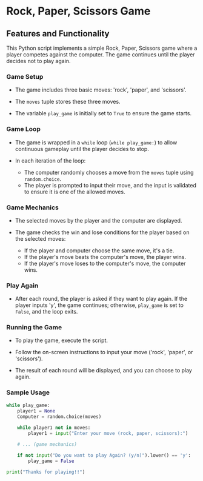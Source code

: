 # Rock, Paper, Scissors Game

## Features and Functionality

This Python script implements a simple Rock, Paper, Scissors game where a player competes against the computer. The game continues until the player decides not to play again.

### Game Setup

- The game includes three basic moves: 'rock', 'paper', and 'scissors'.

- The `moves` tuple stores these three moves.

- The variable `play_game` is initially set to `True` to ensure the game starts.

### Game Loop

- The game is wrapped in a `while` loop (`while play_game:`) to allow continuous gameplay until the player decides to stop.

- In each iteration of the loop:
  - The computer randomly chooses a move from the `moves` tuple using `random.choice`.
  - The player is prompted to input their move, and the input is validated to ensure it is one of the allowed moves.

### Game Mechanics

- The selected moves by the player and the computer are displayed.

- The game checks the win and lose conditions for the player based on the selected moves:
  - If the player and computer choose the same move, it's a tie.
  - If the player's move beats the computer's move, the player wins.
  - If the player's move loses to the computer's move, the computer wins.

### Play Again

- After each round, the player is asked if they want to play again. If the player inputs 'y', the game continues; otherwise, `play_game` is set to `False`, and the loop exits.

### Running the Game

- To play the game, execute the script.

- Follow the on-screen instructions to input your move ('rock', 'paper', or 'scissors').

- The result of each round will be displayed, and you can choose to play again.

### Sample Usage

```python
while play_game:
    player1 = None
    Computer = random.choice(moves)
    
    while player1 not in moves:
        player1 = input("Enter your move (rock, paper, scissors):")

    # ... (game mechanics)

    if not input("Do you want to play Again? (y/n)").lower() == 'y':
        play_game = False

print("Thanks for playing!!")
